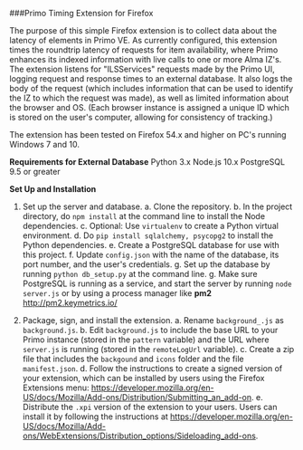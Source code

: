 ###Primo Timing Extension for Firefox

The purpose of this simple Firefox extension is to collect data about the latency of elements in Primo VE. As currently configured, this extension times the roundtrip latency of requests for item availability, where Primo enhances its indexed information with live calls to one or more Alma IZ's. The extension listens for  "ILSServices" requests made by the Primo UI, logging request and response times to an external database. It also logs the body of the request (which includes information that can be used to identify the IZ to which the request was made), as well as limited information about the browser and OS. (Each browser instance is assigned a unique ID which is stored on the user's computer, allowing for consistency of tracking.)

The extension has been tested on Firefox 54.x and higher on PC's running Windows 7 and 10. 

**Requirements for External Database**
Python 3.x
Node.js 10.x
PostgreSQL 9.5 or greater

**Set Up and Installation**

1. Set up the server and database.
  a. Clone the repository.
  b. In the project directory, do `npm install` at the command line to install the Node dependencies.
  c. Optional: Use `virtualenv` to create a Python virtual environment.
  d. Do `pip install sqlalchemy, psycopg2` to install the Python dependencies.
  e. Create a PostgreSQL database for use with this project.
  f. Update `config.json` with the name of the database, its port number, and the user's credentials.
  g. Set up the database by running `python db_setup.py` at the command line.
  g. Make sure PostgreSQL is running as a service, and start the server by running `node server.js` or by using a process manager like **pm2** <http://pm2.keymetrics.io/>

2. Package, sign, and install the extension.
  a. Rename `background_.js` as `background.js`.
  b. Edit `background.js` to include the base URL to your Primo instance (stored in the `pattern` variable) and the URL where `server.js` is running (stored in the `remoteLogUrl` variable).
  c. Create a zip file that includes the `backgound` and `icons` folder and the file `manifest.json`.
  d. Follow the instructions to create a signed version of your extension, which can be installed by users using the Firefox Extensions menu: <https://developer.mozilla.org/en-US/docs/Mozilla/Add-ons/Distribution/Submitting_an_add-on>.
  e. Distribute the `.xpi` version of the extension to your users. Users can install it by following the instructions at <https://developer.mozilla.org/en-US/docs/Mozilla/Add-ons/WebExtensions/Distribution_options/Sideloading_add-ons>.
